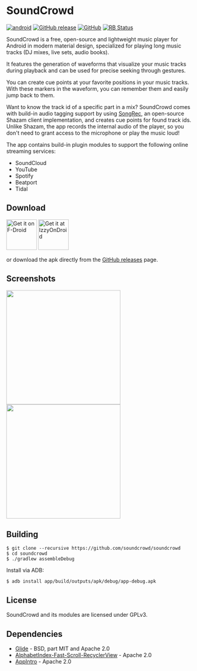 # SoundCrowd

[![android](https://github.com/soundcrowd/soundcrowd/actions/workflows/android.yml/badge.svg)](https://github.com/soundcrowd/soundcrowd/actions/workflows/android.yml)
[![GitHub release](https://img.shields.io/github/release/soundcrowd/soundcrowd.svg)](https://github.com/soundcrowd/soundcrowd/releases)
[![GitHub](https://img.shields.io/github/license/soundcrowd/soundcrowd.svg)](LICENSE)
[![RB Status](https://shields.rbtlog.dev/simple/com.tiefensuche.soundcrowd)](https://shields.rbtlog.dev/com.tiefensuche.soundcrowd)

SoundCrowd is a free, open-source and lightweight music player for Android in modern material design, specialized for playing long music tracks (DJ mixes, live sets, audio books).

It features the generation of waveforms that visualize your music tracks during playback and can be used for precise seeking through gestures.

You can create cue points at your favorite positions in your music tracks. With these markers in the waveform, you can remember them and easily jump back to them.

Want to know the track id of a specific part in a mix? SoundCrowd comes with build-in audio tagging support by using [SongRec](https://github.com/marin-m/SongRec), an open-source Shazam client implementation, and creates cue points for found track ids. Unlike Shazam, the app records the internal audio of the player, so you don't need to grant access to the microphone or play the music loud!

The app contains build-in plugin modules to support the following online streaming services:
- SoundCloud
- YouTube
- Spotify
- Beatport
- Tidal

## Download

[<img src="https://f-droid.org/badge/get-it-on.png"
      alt="Get it on F-Droid"
      height="80">](https://soundcrowd.github.io/fdroid/repo)
[<img src="https://gitlab.com/IzzyOnDroid/repo/-/raw/master/assets/IzzyOnDroid.png"
      height="80" alt="Get it at IzzyOnDroid">](https://apt.izzysoft.de/packages/com.tiefensuche.soundcrowd)

or download the apk directly from the [GitHub releases](https://github.com/soundcrowd/soundcrowd/releases) page.

## Screenshots

<img src="https://soundcrowd.github.io/images/screenshot-browser.png" width="300"/> <img src="https://soundcrowd.github.io/images/screenshot-player.png" width="300"/>

## Building

    $ git clone --recursive https://github.com/soundcrowd/soundcrowd
    $ cd soundcrowd
    $ ./gradlew assembleDebug

Install via ADB:

    $ adb install app/build/outputs/apk/debug/app-debug.apk

## License

SoundCrowd and its modules are licensed under GPLv3.

## Dependencies

  - [Glide](https://github.com/bumptech/glide) - BSD, part MIT and Apache 2.0
  - [AlphabetIndex-Fast-Scroll-RecyclerView](https://github.com/myinnos/AlphabetIndex-Fast-Scroll-RecyclerView) - Apache 2.0
  - [AppIntro](https://github.com/AppIntro/AppIntro) - Apache 2.0
